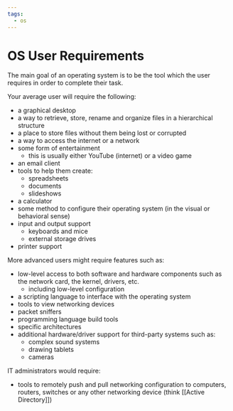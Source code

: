 ```yaml
---
tags:
  - os
---
```

# OS User Requirements

The main goal of an operating system is to be the tool which the user requires in order to complete their task.

Your average user will require the following:

- a graphical desktop
- a way to retrieve, store, rename and organize files in a hierarchical structure
- a place to store files without them being lost or corrupted
- a way to access the internet or a network
- some form of entertainment
	- this is usually either YouTube (internet) or a video game
- an email client
- tools to help them create:
	- spreadsheets
	- documents
	- slideshows
- a calculator
- some method to configure their operating system (in the visual or behavioral sense)
- input and output support
	- keyboards and mice
	- external storage drives
- printer support

More advanced users might require features such as:

- low-level access to both software and hardware components such as the network card, the kernel, drivers, etc.
	- including low-level configuration
- a scripting language to interface with the operating system
- tools to view networking devices
- packet sniffers
- programming language build tools
- specific architectures
- additional hardware/driver support for third-party systems such as:
	- complex sound systems
	- drawing tablets
	- cameras

IT administrators would require:

- tools to remotely push and pull networking configuration to computers, routers, switches or any other networking device (think [[Active Directory]])
